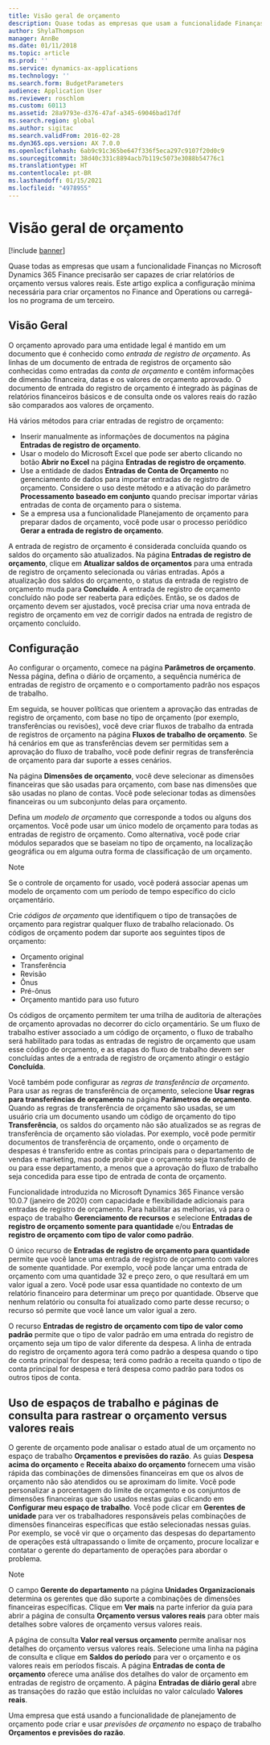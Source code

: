 ```yaml
---
title: Visão geral de orçamento
description: Quase todas as empresas que usam a funcionalidade Finanças no Microsoft Dynamics 365 Finance precisarão ser capazes de criar relatórios de orçamento versus valores reais. Este artigo explica a configuração mínima necessária para criar orçamentos no Finance and Operations ou carregá-los no programa de um terceiro.
author: ShylaThompson
manager: AnnBe
ms.date: 01/11/2018
ms.topic: article
ms.prod: ''
ms.service: dynamics-ax-applications
ms.technology: ''
ms.search.form: BudgetParameters
audience: Application User
ms.reviewer: roschlom
ms.custom: 60113
ms.assetid: 28a9793e-d376-47af-a345-69046bad17df
ms.search.region: global
ms.author: sigitac
ms.search.validFrom: 2016-02-28
ms.dyn365.ops.version: AX 7.0.0
ms.openlocfilehash: 6ab9c91c365be647f336f5eca297c9107f20d0c9
ms.sourcegitcommit: 38d40c331c8894acb7b119c5073e3088b54776c1
ms.translationtype: HT
ms.contentlocale: pt-BR
ms.lasthandoff: 01/15/2021
ms.locfileid: "4978955"
---
```

# <a name="budgeting-overview"></a>Visão geral de orçamento 

[!include [banner](../includes/banner.md)]

Quase todas as empresas que usam a funcionalidade Finanças no Microsoft Dynamics 365 Finance precisarão ser capazes de criar relatórios de orçamento versus valores reais. Este artigo explica a configuração mínima necessária para criar orçamentos no Finance and Operations ou carregá-los no programa de um terceiro.

<a name="overview"></a>Visão Geral
--------

O orçamento aprovado para uma entidade legal é mantido em um documento que é conhecido como *entrada de registro de orçamento*. As linhas de um documento de entrada de registros de orçamento são conhecidas como entradas da *conta de orçamento* e contêm informações de dimensão financeira, datas e os valores de orçamento aprovado. O documento de entrada do registro de orçamento é integrado às páginas de relatórios financeiros básicos e de consulta onde os valores reais do razão são comparados aos valores de orçamento. 

Há vários métodos para criar entradas de registro de orçamento:

-   Inserir manualmente as informações de documentos na página **Entradas de registro de orçamento**.
-   Usar o modelo do Microsoft Excel que pode ser aberto clicando no botão **Abrir no Excel** na página **Entradas de registro de orçamento**.
-   Use a entidade de dados **Entradas de Conta de Orçamento** no gerenciamento de dados para importar entradas de registro de orçamento. Considere o uso deste método e a ativação do parâmetro **Processamento** **baseado em conjunto** quando precisar importar várias entradas de conta de orçamento para o sistema.
-   Se a empresa usa a funcionalidade Planejamento de orçamento para preparar dados de orçamento, você pode usar o processo periódico **Gerar a entrada de registro de orçamento**.

A entrada de registro de orçamento é considerada concluída quando os saldos do orçamento são atualizados. Na página **Entradas de registro de orçamento**, clique em **Atualizar saldos de orçamentos** para uma entrada de registro de orçamento selecionada ou várias entradas. Após a atualização dos saldos do orçamento, o status da entrada de registro de orçamento muda para **Concluído**. A entrada de registro de orçamento concluído não pode ser reaberta para edições. Então, se os dados de orçamento devem ser ajustados, você precisa criar uma nova entrada de registro de orçamento em vez de corrigir dados na entrada de registro de orçamento concluído.

## <a name="configuration"></a>Configuração
Ao configurar o orçamento, comece na página **Parâmetros de orçamento**. Nessa página, defina o diário de orçamento, a sequência numérica de entradas de registro de orçamento e o comportamento padrão nos espaços de trabalho.

Em seguida, se houver políticas que orientem a aprovação das entradas de registro de orçamento, com base no tipo de orçamento (por exemplo, transferências ou revisões), você deve criar fluxos de trabalho da entrada de registros de orçamento na página **Fluxos de trabalho de orçamento**. Se há cenários em que as transferências devem ser permitidas sem a aprovação do fluxo de trabalho, você pode definir regras de transferência de orçamento para dar suporte a esses cenários. 

Na página **Dimensões de orçamento**, você deve selecionar as dimensões financeiras que são usadas para orçamento, com base nas dimensões que são usadas no plano de contas. Você pode selecionar todas as dimensões financeiras ou um subconjunto delas para orçamento.

Defina um *modelo de orçamento* que corresponde a todos ou alguns dos orçamentos. Você pode usar um único modelo de orçamento para todas as entradas de registro de orçamento. Como alternativa, você pode criar módulos separados que se baseiam no tipo de orçamento, na localização geográfica ou em alguma outra forma de classificação de um orçamento. 

> [!NOTE] 
> Se o controle de orçamento for usado, você poderá associar apenas um modelo de orçamento com um período de tempo específico do ciclo orçamentário. 

Crie *códigos de orçamento* que identifiquem o tipo de transações de orçamento para registrar qualquer fluxo de trabalho relacionado. Os códigos de orçamento podem dar suporte aos seguintes tipos de orçamento:

-   Orçamento original
-   Transferência
-   Revisão
-   Ônus
-   Pré-ônus
-   Orçamento mantido para uso futuro

Os códigos de orçamento permitem ter uma trilha de auditoria de alterações de orçamento aprovadas no decorrer do ciclo orçamentário. Se um fluxo de trabalho estiver associado a um código de orçamento, o fluxo de trabalho será habilitado para todas as entradas de registro de orçamento que usam esse código de orçamento, e as etapas do fluxo de trabalho devem ser concluídas antes de a entrada de registro de orçamento atingir o estágio **Concluída**.  

Você também pode configurar as *regras de transferência de orçamento*. Para usar as regras de transferência de orçamento, selecione **Usar regras para transferências de orçamento** na página **Parâmetros de orçamento**. Quando as regras de transferência de orçamento são usadas, se um usuário cria um documento usando um código de orçamento do tipo **Transferência**, os saldos do orçamento não são atualizados se as regras de transferência de orçamento são violadas. Por exemplo, você pode permitir documentos de transferência de orçamento, onde o orçamento de despesas é transferido entre as contas principais para o departamento de vendas e marketing, mas pode proibir que o orçamento seja transferido de ou para esse departamento, a menos que a aprovação do fluxo de trabalho seja concedida para esse tipo de entrada de conta de orçamento.

Funcionalidade introduzida no Microsoft Dynamics 365 Finance versão 10.0.7 (janeiro de 2020) com capacidade e flexibilidade adicionais para entradas de registro de orçamento. Para habilitar as melhorias, vá para o espaço de trabalho **Gerenciamento de recursos** e selecione **Entradas de registro de orçamento somente para quantidade** e/ou **Entradas de registro de orçamento com tipo de valor como padrão**.

O único recurso de **Entradas de registro de orçamento para quantidade** permite que você lance uma entrada de registro de orçamento com valores de somente quantidade. Por exemplo, você pode lançar uma entrada de orçamento com uma quantidade 32 e preço zero, o que resultará em um valor igual a zero. Você pode usar essa quantidade no contexto de um relatório financeiro para determinar um preço por quantidade. Observe que nenhum relatório ou consulta foi atualizado como parte desse recurso; o recurso só permite que você lance um valor igual a zero.

O recurso **Entradas de registro de orçamento com tipo de valor como padrão** permite que o tipo de valor padrão em uma entrada do registro de orçamento seja um tipo de valor diferente da despesa. A linha de entrada do registro de orçamento agora terá como padrão a despesa quando o tipo de conta principal for despesa; terá como padrão a receita quando o tipo de conta principal for despesa e terá despesa como padrão para todos os outros tipos de conta.

## <a name="using-workspaces-and-inquiry-pages-to-track-budget-vs-actuals"></a>Uso de espaços de trabalho e páginas de consulta para rastrear o orçamento versus valores reais
O gerente de orçamento pode analisar o estado atual de um orçamento no espaço de trabalho **Orçamentos e previsões do razão**. As guias **Despesa acima do orçamento** e **Receita abaixo do orçamento** fornecem uma visão rápida das combinações de dimensões financeiras em que os alvos de orçamento não são atendidos ou se aproximam do limite. Você pode personalizar a porcentagem do limite de orçamento e os conjuntos de dimensões financeiras que são usados nestas guias clicando em **Configurar meu espaço de trabalho**. Você pode clicar em **Gerentes de unidade** para ver os trabalhadores responsáveis pelas combinações de dimensões financeiras específicas que estão selecionadas nessas guias. Por exemplo, se você vir que o orçamento das despesas do departamento de operações está ultrapassando o limite de orçamento, procure localizar e contatar o gerente do departamento de operações para abordar o problema. 

> [!NOTE] 
> O campo **Gerente do departamento** na página **Unidades Organizacionais** determina os gerentes que dão suporte a combinações de dimensões financeiras específicas. Clique em **Ver mais** na parte inferior da guia para abrir a página de consulta **Orçamento versus valores reais** para obter mais detalhes sobre valores de orçamento versus valores reais. 

A página de consulta **Valor real versus orçamento** permite analisar nos detalhes do orçamento versus valores reais. Selecione uma linha na página de consulta e clique em **Saldos do período** para ver o orçamento e os valores reais em períodos fiscais. A página **Entradas de conta de orçamento** oferece uma análise dos detalhes do valor de orçamento em entradas de registro de orçamento. A página **Entradas de diário geral** abre as transações do razão que estão incluídas no valor calculado **Valores reais**. 

Uma empresa que está usando a funcionalidade de planejamento de orçamento pode criar e usar *previsões de orçamento* no espaço de trabalho **Orçamentos e previsões do razão**.



